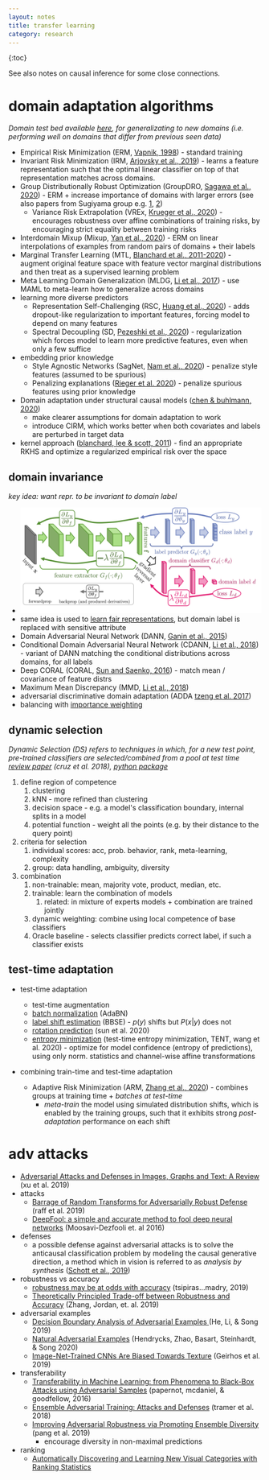 ```yaml
---
layout: notes
title: transfer learning
category: research
---
```



{:toc}


See also notes on causal inference for some close connections. 

# domain adaptation algorithms

*Domain test bed available [here](https://github.com/facebookresearch/DomainBed), for generalizating to new domains (i.e. performing well on domains that differ from previous seen data)*

- Empirical Risk Minimization (ERM, [Vapnik, 1998](https://www.wiley.com/en-fr/Statistical+Learning+Theory-p-9780471030034)) - standard training
- Invariant Risk Minimization (IRM, [Arjovsky et al., 2019](https://arxiv.org/abs/1907.02893)) - learns a feature representation such that the optimal linear classifier on top of that representation matches across domains.
- Group Distributionally Robust Optimization (GroupDRO, [Sagawa et al., 2020](https://arxiv.org/abs/1911.08731)) - ERM + increase importance of domains with larger errors (see also papers from Sugiyama group e.g. [1](http://papers.neurips.cc/paper/3019-mixture-regression-for-covariate-shift.pdf), [2](https://arxiv.org/abs/1611.02041))
  - Variance Risk Extrapolation (VREx, [Krueger et al., 2020](https://arxiv.org/abs/2003.00688)) - encourages robustness over affine combinations of training risks, by encouraging strict equality between training risks
- Interdomain Mixup (Mixup, [Yan et al., 2020](https://arxiv.org/abs/2001.00677)) - ERM on linear interpolations of examples from random pairs of domains + their labels
- Marginal Transfer Learning (MTL, [Blanchard et al., 2011-2020](https://arxiv.org/abs/1711.07910)) - augment original feature space with feature vector marginal distributions and then treat as a supervised learning problem
- Meta Learning Domain Generalization (MLDG, [Li et al., 2017](https://arxiv.org/abs/1710.03463)) - use MAML to meta-learn how to generalize across domains
- learning more diverse predictors
  - Representation Self-Challenging (RSC, [Huang et al., 2020](https://arxiv.org/abs/2007.02454)) - adds dropout-like regularization to important features, forcing model to depend on many features
  - Spectral Decoupling (SD, [Pezeshki et al., 2020](https://arxiv.org/abs/2011.09468)) - regularization which forces model to learn more predictive features, even when only a few suffice
- embedding prior knowledge
  - Style Agnostic Networks (SagNet, [Nam et al., 2020](https://arxiv.org/abs/1910.11645)) - penalize style features (assumed to be spurious)
  - Penalizing explanations ([Rieger et al. 2020](https://arxiv.org/abs/1909.13584)) - penalize spurious features using prior knowledge
- Domain adaptation under structural causal models ([chen & buhlmann, 2020]((https://arxiv.org/abs/2010.15764)))
  - make clearer assumptions for domain adaptation to work
  - introduce CIRM, which works better when both covariates and labels are perturbed in target data
- kernel approach ([blanchard, lee & scott, 2011](https://papers.nips.cc/paper/2011/file/b571ecea16a9824023ee1af16897a582-Paper.pdf)) - find an appropriate RKHS and optimize a regularized empirical risk over the space



## domain invariance

*key idea: want repr. to be invariant to domain label*

- ![Screen Shot 2020-11-10 at 12.05.12 PM](../assets/domain_adv_training.png)
- same idea is used to [learn fair representations](https://www.cs.toronto.edu/~toni/Papers/icml-final.pdf), but domain label is replaced with sensitive attribute
- Domain Adversarial Neural Network (DANN, [Ganin et al., 2015](https://arxiv.org/abs/1505.07818))
- Conditional Domain Adversarial Neural Network (CDANN, [Li et al., 2018](https://arxiv.org/abs/1807.08479)) - variant of DANN matching the conditional distributions  across domains, for all labels 
- Deep CORAL (CORAL, [Sun and Saenko, 2016](https://arxiv.org/abs/1607.01719)) - match mean / covariance of feature distrs
- Maximum Mean Discrepancy (MMD, [Li et al., 2018](https://openaccess.thecvf.com/content_cvpr_2018/papers/Li_Domain_Generalization_With_CVPR_2018_paper.pdf))
- adversarial discriminative domain adaptation (ADDA [tzeng et al. 2017](https://arxiv.org/abs/1702.05464))
- balancing with [importance weighting](https://citeseerx.ist.psu.edu/viewdoc/download?doi=10.1.1.370.4921&rep=rep1&type=pdf)

## dynamic selection

*Dynamic Selection (DS) refers to techniques in which, for a new test point, pre-trained classifiers are selected/combined from a pool at test time  [review paper](https://www.etsmtl.ca/Unites-de-recherche/LIVIA/Recherche-et-innovation/Publications/Publications-2017/RCruz_InfoFusion.pdf) (cruz et al. 2018), [python package](https://github.com/scikit-learn-contrib/DESlib)*

1. define region of competence
   1. clustering
   2. kNN - more refined than clustering
   3. decision space - e.g. a model's classification boundary, internal splits in a model
   4. potential function - weight all the points (e.g. by their distance to the query point)
2. criteria for selection
   1. individual scores: acc, prob. behavior, rank, meta-learning, complexity
   2. group: data handling, ambiguity, diversity
3. combination
   1. non-trainable: mean, majority vote, product, median, etc.
   2. trainable: learn the combination of models
      1. related: in mixture of experts models + combination are trained jointly
   3. dynamic weighting: combine using local competence of base classifiers
   4. Oracle baseline - selects classifier predicts correct label, if such a classifier exists 

## test-time adaptation

- test-time adaptation
  - test-time augmentation
  - [batch normalization](https://arxiv.org/abs/1603.04779) (AdaBN)
  - [label shift estimation](https://arxiv.org/abs/1802.03916) (BBSE) - $p(y)$ shifts but $P(x|y)$ does not
  - [rotation prediction](https://arxiv.org/abs/1909.13231) (sun et al. 2020)
  - [entropy minimization](https://arxiv.org/abs/2006.10726) (test-time entropy minimization, TENT, wang et al. 2020) - optimize for model confidence (entropy of predictions), using only norm. statistics and channel-wise affine transformations

- combining train-time and test-time adaptation
  - Adaptive Risk Minimization (ARM, [Zhang et al., 2020](https://arxiv.org/abs/2007.02931)) - combines groups at training time + *batches at test-time*
    - *meta-train* the model using simulated distribution shifts, which is enabled by the training groups, such that it exhibits strong *post-adaptation* performance on each shift

# adv attacks

- [Adversarial Attacks and Defenses in Images, Graphs and Text: A Review](https://arxiv.org/abs/1909.08072) (xu et al. 2019) 
- attacks
  - [Barrage of Random Transforms for Adversarially Robust Defense](http://openaccess.thecvf.com/content_CVPR_2019/papers/Raff_Barrage_of_Random_Transforms_for_Adversarially_Robust_Defense_CVPR_2019_paper.pdf) (raff et al. 2019) 
  - [DeepFool: a simple and accurate method to fool deep neural networks](https://arxiv.org/abs/1511.04599) (Moosavi-Dezfooli et. al 2016)
- defenses
  - a possible defense against adversarial attacks is to solve the anticausal classification problem by modeling the causal generative direction, a method which in vision is referred to as *analysis by synthesis* ([Schott et al., 2019](https://arxiv.org/abs/1805.09190))
- robustness vs accuracy
  - [robustness may be at odds with accuracy](https://openreview.net/pdf?id=SyxAb30cY7) (tsipiras...madry, 2019)
  - [Theoretically Principled Trade-off between Robustness and Accuracy](https://arxiv.org/abs/1901.08573) (Zhang, Jordan, et. al. 2019)
- adversarial examples
  - [Decision Boundary Analysis of Adversarial Examples ](https://pdfs.semanticscholar.org/08c5/88465b7d801ad912ef3e9107fa511ea0e403.pdf)(He, Li, & Song 2019)
  - [Natural Adversarial Examples](https://arxiv.org/abs/1907.07174) (Hendrycks, Zhao, Basart, Steinhardt, & Song 2020)
  - [Image-Net-Trained CNNs Are Biased Towards Texture](https://openreview.net/pdf?id=Bygh9j09KX) (Geirhos et al. 2019)
- transferability
  - [Transferability in Machine Learning: from Phenomena to Black-Box Attacks using Adversarial Samples](https://arxiv.org/abs/1605.07277) (papernot, mcdaniel, & goodfellow, 2016)
  - [Ensemble Adversarial Training: Attacks and Defenses](https://arxiv.org/pdf/1705.07204.pdf) (tramer et al. 2018)
  - [Improving Adversarial Robustness via Promoting Ensemble Diversity](https://arxiv.org/pdf/1901.08846.pdf) (pang et al. 2019)
    - encourage diversity in non-maximal predictions
- ranking
  - [Automatically Discovering and Learning New Visual Categories with Ranking Statistics](https://arxiv.org/pdf/2002.05714.pdf)